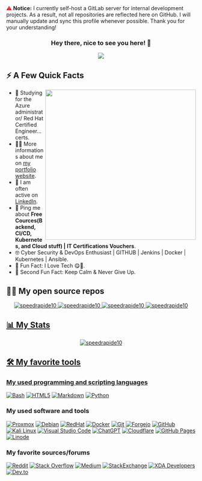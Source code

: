 <div>
    <span style="color: red;">⚠️</span> 
    <strong>Notice:</strong> I currently self-host a GitLab server for internal development projects. As a result, not all repositories are reflected here on GitHub. I will manually update and sync this profile whenever possible. Thank you for your understanding!
</div>  

<h3 align="center">
  Hey there, nice to see you here! 👋
</h3>

<!-- https://github.com/DenverCoder1/readme-typing-svg -->
<p align="center">
  <a href="#"><img src="https://readme-typing-svg.demolab.com?font=Fira+Code&duration=4000&pause=1000&color=CA3571&center=true&vCenter=true&width=460&lines=Red+Hat+Certified+System+Administrator;Network+Engineer;Big+Tech+Lover" /></a>
</p>

<div>
  <h2>⚡️ A Few Quick Facts</h2>
  <img width="400px" align="right" src="https://user-images.githubusercontent.com/85310475/209472552-ee8c70ff-050d-45cf-a3bd-e300f5b976cf.jpg" />
  <ul>
    <li>🧐 Studying for the Azure administrator/ Red Hat Certified Engineer... certs.</li>
    <li>👨‍💻 More informations about me on <a href="https://speedrapide10.github.io/">my portfolio website</a>.</li>
    <li>📝 I am often active on <a href="https://www.linkedin.com/in/oussama-karem/">LinkedIn</a>.</li>
    <li>💬 Ping me about <strong>Free Cources(Backend, CI/CD, Kubernetes, and Cloud stuff) | IT Certifications Vouchers</strong>.</li>
   <!--- <li>📙 Check out my <a href="https://test.example.com/resume.pdf">resume</a>.</li> --->
   <!--- This is a comment --->
    <li>🤓 Cyber Security & DevOps Enthusiast | GITHUB | Jenkins | Docker | Kubernetes | Ansible.</li>
    <li>🎉 Fun Fact: I Love Tech 😋🧠.</li>
    <li>🙂 Second Fun Fact: Keep Calm & Never Give Up.</li>
  </ul>
</div>

<div>
  <h2>🧑‍💻 My open source repos</h2>
<!---  <l> --->
  <p align="center" justify-content:"space-evenly">
  <a href="https://github.com/speedrapide10/upptime"> <img src="https://github-readme-stats.vercel.app/api/pin/?username=speedrapide10&repo=upptime&theme=radical" alt="speedrapide10" </a>
  <a href="https://github.com/speedrapide10/my-code-server"> <img src="https://github-readme-stats.vercel.app/api/pin/?username=speedrapide10&repo=my-code-server&theme=radical" alt="speedrapide10" </a>
  <a href="https://github.com/speedrapide10/free-programming-books"> <img src="https://github-readme-stats.vercel.app/api/pin/?username=speedrapide10&repo=free-programming-books&theme=radical" alt="speedrapide10" </a>
  <a href="https://github.com/speedrapide10/docker-cloudflare-ddns"> <img src="https://github-readme-stats.vercel.app/api/pin/?username=speedrapide10&repo=docker-cloudflare-ddns&theme=radical" alt="speedrapide10" </a>
  </p>
   <!--- <li>📙 Check out my <a href="https://github.com/timothystewart6/timothystewart6.git">source</a>.</li> --->
   <!--- This is a comment --->
<!---  </l> --->
</div>

  <h2>📊 My Stats</h2>

<p align="center"> <img src="https://github-readme-stats.vercel.app/api?username=speedrapide10&show_icons=true&theme=radical" alt="speedrapide10" /> </p>

<!--- <img width="0" src="https://visitor-badge.glitch.me/badge?page_id=speedrapide10.speedrapide10" /> --->

  <h2>🛠️ My favorite tools</h2>

### My used programming and scripting languages

<p>
  <a href="https://github.com/search?q=user%3Apiuswalter+Bash"><img alt="Bash" src="https://img.shields.io/badge/Bash-4EAA25?logo=gnu-bash&logoColor=white&style=for-the-badge"></a>
  <a href="https://github.com/search?q=user%3Apiuswalter+HTML5"><img alt="HTML5" src="https://img.shields.io/badge/HTML5-E34F26?logo=html5&logoColor=white&style=for-the-badge"></a>
  <a href="https://github.com/search?q=user%3Apiuswalter+Markdown"><img alt="Markdown" src="https://img.shields.io/badge/Markdown-000000?logo=markdown&logoColor=white&style=for-the-badge"></a>
  <a href="https://github.com/search?q=user%3Apiuswalter+Python"><img alt="Python" src="https://img.shields.io/badge/Python-3776AB?logo=python&logoColor=white&style=for-the-badge"></a>
</p>

### My used software and tools
<p>
  <a href="#"><img alt="Proxmox" src="https://img.shields.io/badge/proxmox-proxmox?style=for-the-badge&logo=proxmox&logoColor=%23E57000&labelColor=%232b2a33&color=%232b2a33" /></a>
  <a href="#"><img alt="Debian" src="https://img.shields.io/badge/Debian-D70A53?style=for-the-badge&logo=debian&logoColor=white" /></a>
  <a href="#"><img alt="RedHat" src="https://img.shields.io/badge/Red%20Hat-EE0000?style=for-the-badge&logo=redhat&logoColor=white" /></a>
  <a href="#"><img alt="Docker" src="https://img.shields.io/badge/Docker-2496ED?logo=docker&logoColor=white&style=for-the-badge" /></a>
  <a href="#"><img alt="Git" src="https://img.shields.io/badge/Git-F05032?logo=git&logoColor=white&style=for-the-badge" /></a>
  <a href="#"><img alt="Forgejo" src="https://img.shields.io/badge/forgejo-%23FB923C.svg?style=for-the-badge&logo=forgejo&logoColor=white" /></a>
  <a href="#"><img alt="GitHub" src="https://img.shields.io/badge/GitHub-181717?logo=github&logoColor=white&style=for-the-badge" /></a>
  <a href="#"><img alt="Kali Linux" src="https://img.shields.io/badge/Kali%20Linux-557C94?logo=kali-linux&logoColor=white&style=for-the-badge" /></a>
  <a href="#"><img alt="Visual Studio Code" src="https://img.shields.io/badge/Visual%20Studio%20Code-007ACC?logo=visual-studio-code&logoColor=white&style=for-the-badge" /></a>
  <a href="#"><img alt="ChatGPT" src="https://img.shields.io/badge/chatGPT-74aa9c?style=for-the-badge&logo=openai&logoColor=white" /></a>
  <a href="#"><img alt="Cloudflare" src="https://img.shields.io/badge/Cloudflare-F38020?style=for-the-badge&logo=Cloudflare&logoColor=white" /></a>
  <a href="#"><img alt="GitHub Pages" src="https://img.shields.io/badge/github%20pages-121013?style=for-the-badge&logo=github&logoColor=white" /></a>
  <a href="#"><img alt="Linode" src="https://img.shields.io/badge/linode-00A95C?style=for-the-badge&logo=linode&logoColor=white" /></a>
</p>

### My favorite sources/forums
<p>
  <a href="#"><img alt="Reddit" src="https://img.shields.io/badge/Reddit-%23FF4500.svg?style=for-the-badge&logo=Reddit&logoColor=white" /></a>
  <a href="#"><img alt="Stack Overflow" src="https://img.shields.io/badge/-Stack%20Overflow-F58025?logo=stack-overflow&logoColor=white&style=for-the-badge" /></a>
  <a href="#"><img alt="Medium" src="https://img.shields.io/badge/Medium-12100E?style=for-the-badge&logo=medium&logoColor=white" /></a>
  <a href="#"><img alt="StackExchange" src="https://img.shields.io/badge/StackExchange-%23ffffff.svg?style=for-the-badge&logo=StackExchange" /></a>
  <a href="#"><img alt="XDA Developers" src="https://img.shields.io/badge/XDA--Developers-%23AC6E2F.svg?style=for-the-badge&logo=XDA-Developers&logoColor=white" /></a>
  <a href="#"><img alt="Dev.to" src="https://img.shields.io/badge/dev.to-0A0A0A?style=for-the-badge&logo=dev.to&logoColor=white" /></a>
</p>
